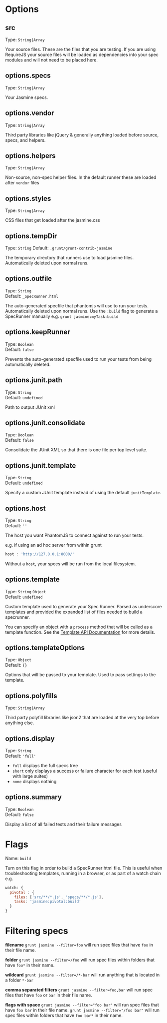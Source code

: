 # Options

## src
Type: `String|Array`

Your source files. These are the files that you are testing. If you are using RequireJS your source files will be loaded as dependencies into your spec modules and will not need to be placed here.

## options.specs
Type: `String|Array`

Your Jasmine specs.

## options.vendor
Type: `String|Array`

Third party libraries like jQuery & generally anything loaded before source, specs, and helpers.

## options.helpers
Type: `String|Array`

Non-source, non-spec helper files. In the default runner these are loaded after `vendor` files

## options.styles
Type: `String|Array`

CSS files that get loaded after the jasmine.css

## options.tempDir
Type: `String`
Default: `.grunt/grunt-contrib-jasmine`

The temporary directory that runners use to load jasmine files.
Automatically deleted upon normal runs.

## options.outfile
Type: `String`  
Default: `_SpecRunner.html`

The auto-generated specfile that phantomjs will use to run your tests.
Automatically deleted upon normal runs. Use the `:build` flag to generate a SpecRunner manually e.g.
`grunt jasmine:myTask:build`

## options.keepRunner
Type: `Boolean`  
Default: `false`  

Prevents the auto-generated specfile used to run your tests from being automatically deleted.

## options.junit.path
Type: `String`  
Default: `undefined`

Path to output JUnit xml

## options.junit.consolidate
Type: `Boolean`  
Default: `false`

Consolidate the JUnit XML so that there is one file per top level suite.

## options.junit.template
Type: `String`  
Default: `undefined`

Specify a custom JUnit template instead of using the default `junitTemplate`.

## options.host
Type: `String`  
Default: `''`

The host you want PhantomJS to connect against to run your tests.

e.g. if using an ad hoc server from within grunt

```js
host : 'http://127.0.0.1:8000/'
```

Without a `host`, your specs will be run from the local filesystem.

## options.template
Type: `String` `Object`  
Default: `undefined`

Custom template used to generate your Spec Runner. Parsed as underscore templates and provided
the expanded list of files needed to build a specrunner.

You can specify an object with a `process` method that will be called as a template function.
See the [Template API Documentation](https://github.com/gruntjs/grunt-contrib-jasmine/wiki/Jasmine-Templates) for more details.

## options.templateOptions
Type: `Object`  
Default: `{}`

Options that will be passed to your template. Used to pass settings to the template.

## options.polyfills
Type: `String|Array`

Third party polyfill libraries like json2 that are loaded at the very top before anything else.

## options.display
Type: `String`  
Default: `'full'`

  * `full` displays the full specs tree
  * `short` only displays a success or failure character for each test (useful with large suites)
  * `none` displays nothing

## options.summary
Type: `Boolean`  
Default: `false`

Display a list of all failed tests and their failure messages

# Flags

Name: `build`

Turn on this flag in order to build a SpecRunner html file. This is useful when troubleshooting templates,
running in a browser, or as part of a watch chain e.g.

```js
watch: {
  pivotal : {
    files: ['src/**/*.js', 'specs/**/*.js'],
    tasks: 'jasmine:pivotal:build'
  }
}
```

# Filtering specs

**filename**
`grunt jasmine --filter=foo` will run spec files that have `foo` in their file name.

**folder**
`grunt jasmine --filter=/foo` will run spec files within folders that have `foo*` in their name.

**wildcard**
`grunt jasmine --filter=/*-bar` will run anything that is located in a folder `*-bar`

**comma separated filters**
`grunt jasmine --filter=foo,bar` will run spec files that have `foo` or `bar` in their file name.

**flags with space**
`grunt jasmine --filter="foo bar"` will run spec files that have `foo bar` in their file name.
`grunt jasmine --filter="/foo bar"` will run spec files within folders that have `foo bar*` in their name.
